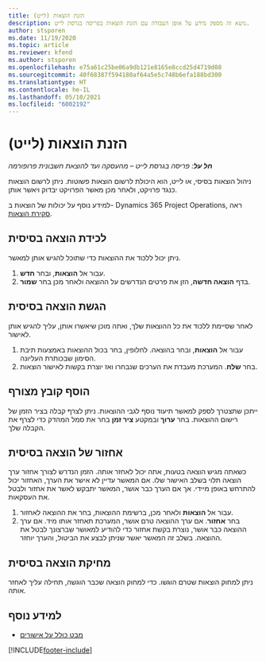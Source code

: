 ```yaml
---
title: הזנת הוצאות (לייט)
description: נושא זה מספק מידע על אופן העבודה עם הזנת הוצאות בפריסה בגרסת לייט.
author: stsporen
ms.date: 11/19/2020
ms.topic: article
ms.reviewer: kfend
ms.author: stsporen
ms.openlocfilehash: e75a61c25be06a9db121e8165e8ccd25d4719d08
ms.sourcegitcommit: 40f68387f594180af64a5e5c748b6efa188bd300
ms.translationtype: HT
ms.contentlocale: he-IL
ms.lasthandoff: 05/10/2021
ms.locfileid: "6002192"
---
```

# <a name="expense-entry-lite"></a>הזנת הוצאות (לייט)

_**חל על**: פריסה בגרסת לייט – מהעסקה ועד להוצאת חשבונית פרופורמה_

ניהול הוצאות בסיסי, או לייט, הוא היכולת לרשום הוצאות פשוטות. ניתן לרשום הוצאות כנגד פרויקט, ולאחר מכן מאשר הפרויקט יבדוק ויאשר אותן.

למידע נוסף על יכולות של הוצאות ב- Dynamics 365 Project Operations, ראה [סקירת הוצאות](expense-overview.md).

## <a name="capture-a-basic-expense"></a>לכידת הוצאה בסיסית

ניתן יכול ללכוד את ההוצאות כדי שתוכל להגיש אותן למאשר.

1. עבור אל **הוצאות**, ובחר **חדש**.
2. בדף **הוצאה חדשה**, הזן את פרטים הנדרשים על ההוצאה ולאחר מכן בחר **שמור**.

## <a name="submit-a-basic-expense"></a>הגשת הוצאה בסיסית

לאחר שסיימת ללכוד את כל ההוצאות שלך, ואתה מוכן שיאשרו אותן, עליך להגיש אותן לאישור.

1. עבור אל **הוצאות**, ובחר בהוצאה. לחלופין, בחר בכול ההוצאות באמצעות תיבת הסימון שבכותרת העליונה.
2. בחר **שלח**. המערכת מעבדת את הערכים שנבחרו ואז יוצרת בקשות לאישור הוצאות.

## <a name="add-an-attachment"></a>הוסף קובץ מצורף

ייתכן שתצטרך לספק למאשר תיעוד נוסף לגבי ההוצאות. ניתן לצרף קבלה בציר הזמן של רישום ההוצאות. בחר **ערוך** ובמקטע **ציר זמן** בחר את סמל המהדק כדי לצרף את הקבלה שלך.

## <a name="recall-a-basic-expense"></a>אחזור של הוצאה בסיסית

כשאתה מגיש הוצאה בטעות, אתה יכול לאחזר אותה. הזמן הנדרש לצורך אחזור ערך הוצאה תלוי בשלב האישור שלו.  אם המאשר עדיין לא אישר את הערך, האחזור יכול להתרחש באופן מיידי. אך אם הערך כבר אושר, המאשר יתבקש לאשר את אחזור ולבטל את העסקאות.

1. עבור אל **הוצאות** ולאחר מכן, ברשימת ההוצאות, בחר את ההוצאה לאחזור.
2. בחר **אחזור**. אם ערך ההוצאה טרם אושר, המערכת תאחזר אותו מיד. אם ערך ההוצאה כבר אושר, נוצרת בקשת אחזור כדי להודיע למאושר שברצונך לבטל את ההוצאה. בשלב זה המאשר יאשר שניתן לבצע את הביטול, והערך יוחזר.

## <a name="delete-a-basic-expense"></a>מחיקת הוצאה בסיסית

ניתן למחוק הוצאות שטרם הוגשו. כדי למחוק הוצאה שכבר הוגשה, תחילה עליך לאחזר אותה.

## <a name="see-also"></a>למידע נוסף

- [מבט כולל על אישורים](../approvals/approvals-overview.md)


[!INCLUDE[footer-include](../includes/footer-banner.md)]